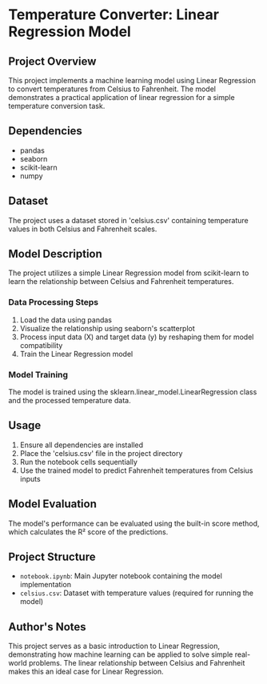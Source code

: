 # Temperature Converter: Linear Regression Model

## Project Overview
This project implements a machine learning model using Linear Regression to convert temperatures from Celsius to Fahrenheit. The model demonstrates a practical application of linear regression for a simple temperature conversion task.

## Dependencies
- pandas
- seaborn 
- scikit-learn
- numpy

## Dataset
The project uses a dataset stored in 'celsius.csv' containing temperature values in both Celsius and Fahrenheit scales.

## Model Description
The project utilizes a simple Linear Regression model from scikit-learn to learn the relationship between Celsius and Fahrenheit temperatures.

### Data Processing Steps
1. Load the data using pandas
2. Visualize the relationship using seaborn's scatterplot 
3. Process input data (X) and target data (y) by reshaping them for model compatibility
4. Train the Linear Regression model

### Model Training
The model is trained using the sklearn.linear_model.LinearRegression class and the processed temperature data.

## Usage
1. Ensure all dependencies are installed
2. Place the 'celsius.csv' file in the project directory
3. Run the notebook cells sequentially
4. Use the trained model to predict Fahrenheit temperatures from Celsius inputs

## Model Evaluation
The model's performance can be evaluated using the built-in score method, which calculates the R² score of the predictions.

## Project Structure
- `notebook.ipynb`: Main Jupyter notebook containing the model implementation
- `celsius.csv`: Dataset with temperature values (required for running the model)

## Author's Notes
This project serves as a basic introduction to Linear Regression, demonstrating how machine learning can be applied to solve simple real-world problems. The linear relationship between Celsius and Fahrenheit makes this an ideal case for Linear Regression.